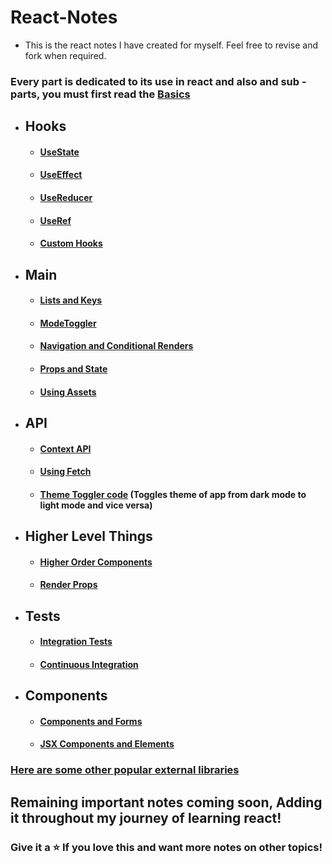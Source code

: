 # React-Notes
- This is the react notes I have created for myself. Feel free to revise and fork when required.

 <h3> Every part is dedicated to its use in react and also and sub - parts, you must first read the <a href="App.js"> Basics </a> </h3>

- ## Hooks
    -    ####  [UseState](UsingHooks/UseStateHook.jsx)
    -    ####  [UseEffect](UsingHooks/UseEffect.jsx)
    -    ####  [UseReducer](UsingHooks/UseReducerHook.jsx)
    -    ####  [UseRef](UsingHooks/UseRefHook.jsx)
    -    ####  [Custom Hooks](UsingHooks/CreatingCustomHook.jsx)

- ## Main

    -   #### [Lists and Keys](Main/ListsAndKeys.jsx)
    -   #### [ModeToggler](Main/ModeTogler.jsx)
    -   #### [Navigation and Conditional Renders](Main/NavigationAndConditionalRendering.jsx)
    -   #### [Props and State](Main/Props&State.jsx)
    -   #### [Using Assets](Main/UsingAssests.jsx)
 
- ## API
    -   #### [Context API](API/ContextApi.jsx)
    -   #### [Using Fetch](API/UsingFetch.js)
    -   #### [Theme Toggler code](API/ThemeToggler.jsx) (Toggles theme of app from dark mode to light mode and vice versa)
 
- ## Higher Level Things
    -   #### [Higher Order Components](HigherLevelThings/(HOC)HigherOrderComponents.jsx)
    -   #### [Render Props](HigherLevelThings/RenderProps.jsx)

- ## Tests
    -   #### [Integration Tests](Tests/IntegrationTests.jsx)
    -   #### [Continuous Integration](Tests/ContinuousIntegration.jsx)
  
- ## Components  
    -   #### [Components and Forms](Components/ComponentsAndForms.jsx)
    -   #### [JSX Components and Elements](Components/JSxComponents&Elements.jsx)

 ### [Here are some other popular external libraries](Popular%20External%20Libraries.md)
 <h2> Remaining important notes coming soon, Adding it throughout my journey of learning react!</h2>
 <h3> Give it a ⭐ If you love this and want more notes on other topics! </h3>
